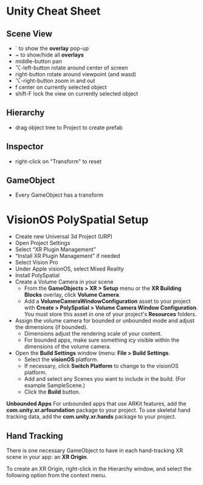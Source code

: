 # Unity Cheat Sheet

## Scene View
* ` to show the **overlay** pop-up
* ~ to show/hide all **overlays**
* middle-button pan
* ⌥-left-button rotate around center of screen
* right-button rotate around viewpoint (and wasd)
* ⌥-right-button zoom in and out
* f center on currently selected object
* shift-F lock the view on currently selected object

## Hierarchy
* drag object tree to Project to create prefab

## Inspector
* right-click on "Transform" to reset

## GameObject
* Every GameObject has a transform

# VisionOS PolySpatial Setup
* Create new Universal 3d Project (URP)
* Open Project Settings
* Select “XR Plugin Management”
* “Install XR Plugin Management” if needed
* Select Vision Pro
* Under Apple visionOS, select Mixed Reality
* Install PolySpatial
* Create a Volume Camera in your scene
    * From the **GameObjects > XR > Setup** menu or the **XR Building Blocks** overlay, click **Volume Camera**.
    * Add a **VolumeCameraWindowConfiguration** asset to your project with **Create > PolySpatial > Volume Camera Window Configuration**. You must store this asset in one of your project's **Resources** folders.
* Assign the volume camera for bounded or unbounded mode and adjust the dimensions (if bounded).
    * Dimensions adjust the rendering scale of your content.
    * For bounded apps, make sure something icy visible within the dimensions of the volume camera.
* Open the **Build Settings** window (menu: **File > Build Settings**.
    * Select the **visionOS** platform.
    * If necessary, click **Switch Platform** to change to the visionOS platform.
    * Add and select any Scenes you want to include in the build. (For example SampleScene.)
    * Click the **Build** button.

**Unbounded Apps** For unbounded apps that use ARKit features, add the **com.unity.xr.arfoundation** package to your project. To use skeletal hand tracking data, add the **com.unity.xr.hands** package to your project.

## Hand Tracking
There is one necessary GameObject to have in each hand-tracking XR scene in your app: an **XR Origin**. 

To create an XR Origin, right-click in the Hierarchy window, and select the following option from the context menu.
